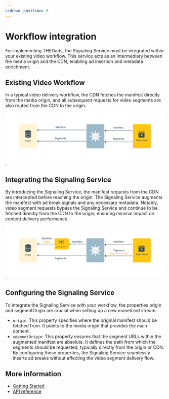 ```yaml
---
sidebar_position: 6
---
```


# Workflow integration

For implementing THEOads, the Signaling Service must be integrated within your existing video workflow. This service acts as an intermediary between the media origin and the CDN, enabling ad insertion and metadata enrichment.

## Existing Video Workflow

In a typical video delivery workflow, the CDN fetches the manifest directly from the media origin, and all subsequent requests for video segments are also routed from the CDN to the origin.

![Video workflow before](../assets/img/workflow-theoads-before.png).

## Integrating the Signaling Service

By introducing the Signaling Service, the manifest requests from the CDN are intercepted before reaching the origin. The Signaling Service augments the manifest with ad break signals and any necessary metadata. Notably, video segment requests bypass the Signaling Service and continue to be fetched directly from the CDN to the origin, ensuring minimal impact on content delivery performance.

![Video workflow after](../assets/img/workflow-theoads-after.png).

## Configuring the Signaling Service

To integrate the Signaling Service with your workflow, the properties origin and segmentOrigin are crucial when setting up a new monetized stream:

- `origin`: This property specifies where the original manifest should be fetched from. It points to the media origin that provides the main content.
- `segmentOrigin`: This property ensures that the segment URLs within the augmented manifest are absolute. It defines the path from which the segments should be requested, typically directly from the origin or CDN.
  By configuring these properties, the Signaling Service seamlessly inserts ad breaks without affecting the video segment delivery flow.

## More information

- [Getting Started](/theoads/getting-started/signaling-service/)
- [API reference](/theoads/api/signaling/theoads-api/)
